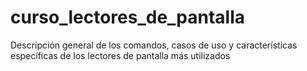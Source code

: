 ﻿# curso_lectores_de_pantalla
Descripción general de los comandos, casos de uso y características específicas de los lectores de pantalla más utilizados 
